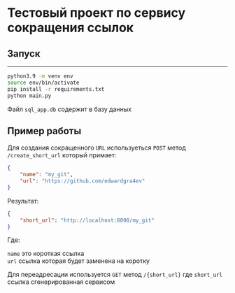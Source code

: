 # Тестовый проект по сервису сокращения ссылок
## Запуск
___
```bash
python3.9 -m venv env
source env/bin/activate
pip install -r requirements.txt
python main.py
```
Файл `sql_app.db` содержит в базу данных

## Пример работы
Для создания сокращенного `URL` используеться `POST` метод `/create_short_url` который примает:
````json
{
    "name": "my_git",
    "url": "https://github.com/edwardgra4ev"
}
````
Результат: 
```json
{
    "short_url": "http://localhost:8000/my_git"
}
```
Где:

`name` это короткая ссылка
</br>
`url` ссылка которая будет заменена на коротку

Для переадресации используется `GET` метод `/{short_url}` где `short_url` ссылка сгенерированная сервисом 